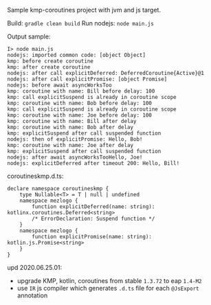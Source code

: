 Sample kmp-coroutines project with jvm and js target.

Build: `gradle clean build`
Run nodejs: `node main.js`

Output sample:
```
I> node main.js
nodejs: imported common code: [object Object]
kmp: before create coroutine
kmp: after create coroutine
nodejs: after call explicitDeferred: DeferredCoroutine{Active}@1
nodejs: after call explicitPromise: [object Promise]
nodejs: before await asyncWorksToo
kmp: coroutine with name: Bill before delay: 100
kmp: call explicitSuspend is already in coroutine scope
kmp: coroutine with name: Bob before delay: 100
kmp: call explicitSuspend is already in coroutine scope
kmp: coroutine with name: Joe before delay: 100
kmp: coroutine with name: Bill after delay
kmp: coroutine with name: Bob after delay
kmp: explicitSuspend after call suspended function
nodejs: then of explicitPromise: Hello, Bob!
kmp: coroutine with name: Joe after delay
kmp: explicitSuspend after call suspended function
nodejs: after await asyncWorksTooHello, Joe!
nodejs: explicitDeferred after timeout 200: Hello, Bill!
```

coroutineskmp.d.ts:
```
declare namespace coroutineskmp {
    type Nullable<T> = T | null | undefined
    namespace mezlogo {
        function explicitDeferred(name: string): kotlinx.coroutines.Deferred<string>
        /* ErrorDeclaration: Suspend function */
    }
    namespace mezlogo {
        function explicitPromise(name: string): kotlin.js.Promise<string>
    }
}
```

upd 2020.06.25.01:
- upgrade KMP, kotlin, coroutines from stable `1.3.72` to eap `1.4-M2`
- use `IR` js compiler which generates `.d.ts` file for each `@JsExport` annotation